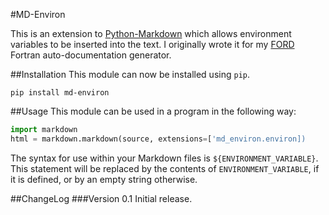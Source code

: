 #MD-Environ

This is an extension to [Python-Markdown](https://pythonhosted.org/Markdown/)
which allows environment variables to be inserted into the text. I
originally wrote it for my [FORD](https://github.com/cmacmackin/ford)
Fortran auto-documentation generator. 


##Installation
This module can now be installed using ``pip``.

    pip install md-environ


##Usage
This module can be used in a program in the following way:

```python
import markdown
html = markdown.markdown(source, extensions=['md_environ.environ])
```

The syntax for use within your Markdown files is
``${ENVIRONMENT_VARIABLE}``. This statement will be replaced by the
contents of ``ENVIRONMENT_VARIABLE``, if it is defined, or by an empty
string otherwise.

##ChangeLog
###Version 0.1
Initial release.
